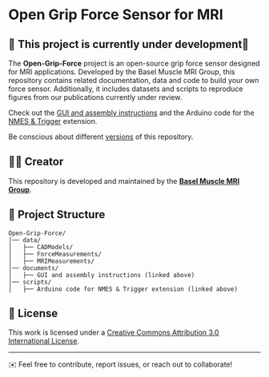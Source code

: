 # Open Grip Force Sensor for MRI

## 🚧 This project is currently under development🚧  

The **Open-Grip-Force** project is an open-source grip force sensor designed for MRI applications. Developed by the Basel Muscle MRI Group, this repository contains related documentation, data and code to build your own force sensor. Additionally, it includes datasets and scripts to reproduce figures from our publications currently under review.

Check out the [GUI and assembly instructions](https://github.com/fsantini/OpenForceMR) and the Arduino code for the [NMES & Trigger](https://github.com/BAMMri/EMS_Trigger_Force) extension.

Be conscious about different [versions](https://github.com/BAMMri/Open-Grip-Force/releases) of this repository.

## 👨‍💻 Creator
This repository is developed and maintained by the [**Basel Muscle MRI Group**](https://dbe.unibas.ch/en/research/imaging-modelling-diagnosis/basel-muscle-mri/).

## 📁 Project Structure
```
Open-Grip-Force/
│── data/
│   ├── CADModels/
│   ├── ForceMeasurements/
│   ├── MRIMeasurements/
│── documents/
│   ├── GUI and assembly instructions (linked above)
│── scripts/
│   ├── Arduino code for NMES & Trigger extension (linked above)
```
## 📜 License
This work is licensed under a [Creative Commons Attribution 3.0 International License](https://creativecommons.org/licenses/by/3.0/).

-----------

✉️ Feel free to contribute, report issues, or reach out to collaborate!

